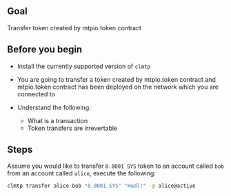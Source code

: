## Goal

Transfer token created by mtpio.token contract

## Before you begin

* Install the currently supported version of `clmtp`

* You are going to transfer a token created by mtpio.token contract and mtpio.token contract has been deployed on the network which you are connected to

* Understand the following:
  * What is a transaction
  * Token transfers are irrevertable 

## Steps

Assume you would like to transfer `0.0001 SYS` token to an account called `bob` from an account called `alice`, execute the following:

```sh
clmtp transfer alice bob "0.0001 SYS" "Hodl!" -p alice@active
```
